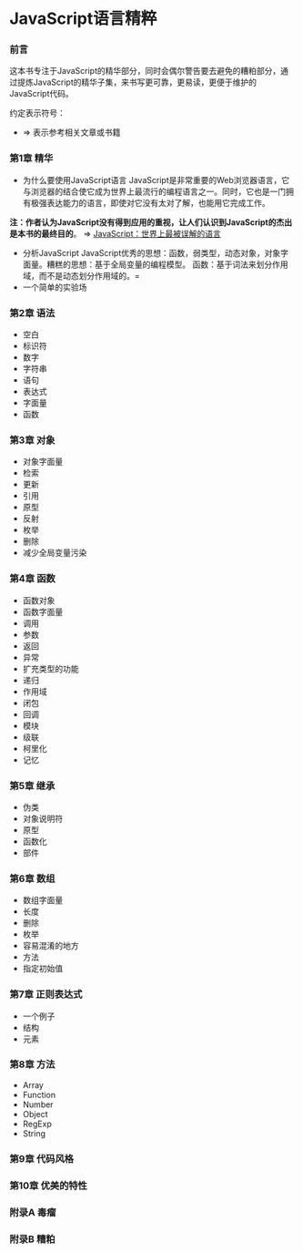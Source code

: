 JavaScript语言精粹
====================
### 前言
这本书专注于JavaScript的精华部分，同时会偶尔警告要去避免的糟粕部分，通过提炼JavaScript的精华子集，来书写更可靠，更易读，更便于维护的JavaScript代码。

约定表示符号：
* => 表示参考相关文章或书籍

### 第1章 精华
* 为什么要使用JavaScript语言
JavaScript是非常重要的Web浏览器语言，它与浏览器的结合使它成为世界上最流行的编程语言之一。同时，它也是一门拥有极强表达能力的语言，即使对它没有太对了解，也能用它完成工作。

**注：作者认为JavaScript没有得到应用的重视，让人们认识到JavaScript的杰出是本书的最终目的**。
=> [JavaScript：世界上最被误解的语言](http://javascript.crockford.com/javascript.html)

* 分析JavaScript
JavaScript优秀的思想：函数，弱类型，动态对象，对象字面量。糟糕的思想：基于全局变量的编程模型。
函数：基于词法来划分作用域，而不是动态划分作用域的。=
* 一个简单的实验场

### 第2章 语法
* 空白
* 标识符
* 数字
* 字符串
* 语句
* 表达式
* 字面量
* 函数

### 第3章 对象
* 对象字面量
* 检索
* 更新
* 引用
* 原型
* 反射
* 枚举
* 删除
* 减少全局变量污染

### 第4章 函数
* 函数对象
* 函数字面量
* 调用
* 参数
* 返回
* 异常
* 扩充类型的功能
* 递归
* 作用域
* 闭包
* 回调
* 模块
* 级联
* 柯里化
* 记忆

### 第5章 继承
* 伪类
* 对象说明符
* 原型
* 函数化
* 部件

### 第6章 数组
* 数组字面量
* 长度
* 删除
* 枚举
* 容易混淆的地方
* 方法
* 指定初始值

### 第7章 正则表达式
* 一个例子
* 结构
* 元素

### 第8章 方法
* Array
* Function
* Number
* Object
* RegExp
* String

### 第9章 代码风格

### 第10章 优美的特性

### 附录A 毒瘤

### 附录B 糟粕





